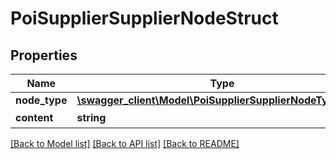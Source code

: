# PoiSupplierSupplierNodeStruct

## Properties
Name | Type | Description | Notes
------------ | ------------- | ------------- | -------------
**node_type** | [**\swagger_client\Model\PoiSupplierSupplierNodeTypeEnum**](PoiSupplierSupplierNodeTypeEnum.md) |  | 
**content** | **string** | 节点内容 | [optional] 

[[Back to Model list]](../README.md#documentation-for-models) [[Back to API list]](../README.md#documentation-for-api-endpoints) [[Back to README]](../README.md)

